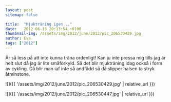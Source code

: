 ```yaml
---
layout: post
sitemap: false

title:  "Mjukträning igen .."
date:   2012-06-13 20:13:54 +0100
thumbnail-img: /assets/img/2012/june/2012/pic_206530429.jpg
author: Eva
tags: ["2012"]
---
```


Är så less på att inte kunna träna ordenligt! Kan ju inte pressa mig tills jag är helt slut då jag är lite småförkyld. Så det blir mjukträning idag också i form av cykling. Då blir man iaf inte så andfådd så då slipper halsen ta stryk åtminstone.

![]({{ '/assets/img/2012/june/2012/pic_206530429.jpg'  | relative_url }})

![]({{ '/assets/img/2012/june/2012/pic_206530447.jpg'  | relative_url }})

